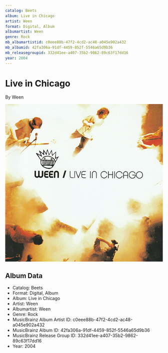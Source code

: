 ```yaml
---
catalog: Beets
album: Live in Chicago
artist: Ween
format: Digital, Album
albumartist: Ween
genre: Rock
mb_albumartistid: c0eee88b-47f2-4cd2-ac48-a045e902a432
mb_albumid: 42fa306a-91df-4459-852f-5546a65d9b36
mb_releasegroupid: 332d41ee-a407-35b2-9862-89c63f17dd16
year: 2004
---
```


# Live in Chicago

By Ween

![](../../assets/beetscovers/Ween-Live_in_Chicago.jpg)

## Album Data

- Catalog: Beets
- Format: Digital, Album
- Album: Live in Chicago
- Artist: Ween
- Albumartist: Ween
- Genre: Rock
- MusicBrainz Album Artist ID: c0eee88b-47f2-4cd2-ac48-a045e902a432
- MusicBrainz Album ID: 42fa306a-91df-4459-852f-5546a65d9b36
- MusicBrainz Release Group ID: 332d41ee-a407-35b2-9862-89c63f17dd16
- Year: 2004

